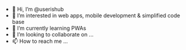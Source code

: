 - 👋 Hi, I’m @userishub
- 👀 I’m interested in web apps, mobile development & simplified code base
- 🌱 I’m currently learning PWAs
- 💞️ I’m looking to collaborate on ...
- 📫 How to reach me ...

<!---
userishub/userishub is a ✨ special ✨ repository because its `README.md` (this file) appears on your GitHub profile.
You can click the Preview link to take a look at your changes.
--->
